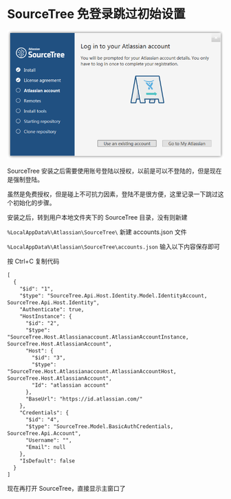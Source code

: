 # SourceTree 免登录跳过初始设置

![SourceTree](./20170915_01_img_001.png)

SourceTree 安装之后需要使用账号登陆以授权，以前是可以不登陆的，但是现在是强制登陆。

虽然是免费授权，但是碰上不可抗力因素，登陆不是很方便，这里记录一下跳过这个初始化的步骤。

 

安装之后，转到用户本地文件夹下的 SourceTree 目录，没有则新建

`%LocalAppData%\Atlassian\SourceTree\`
新建 accounts.json 文件

`%LocalAppData%\Atlassian\SourceTree\accounts.json`
输入以下内容保存即可

按 Ctrl+C 复制代码
```
[
  {
    "$id": "1",
    "$type": "SourceTree.Api.Host.Identity.Model.IdentityAccount, SourceTree.Api.Host.Identity",
    "Authenticate": true,
    "HostInstance": {
      "$id": "2",
      "$type": "SourceTree.Host.Atlassianaccount.AtlassianAccountInstance, SourceTree.Host.AtlassianAccount",
      "Host": {
        "$id": "3",
        "$type": "SourceTree.Host.Atlassianaccount.AtlassianAccountHost, SourceTree.Host.AtlassianAccount",
        "Id": "atlassian account"
      },
      "BaseUrl": "https://id.atlassian.com/"
    },
    "Credentials": {
      "$id": "4",
      "$type": "SourceTree.Model.BasicAuthCredentials, SourceTree.Api.Account",
      "Username": "",
      "Email": null
    },
    "IsDefault": false
  }
]
```

现在再打开 SourceTree，直接显示主窗口了
